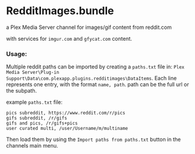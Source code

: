# RedditImages.bundle
a Plex Media Server channel for images/gif content from reddit.com

with services for `imgur.com` and `gfycat.com` content.

### Usage:
Multiple reddit paths can be imported by creating a `paths.txt` file in: `Plex Media Server\Plug-in Support\Data\com.plexapp.plugins.redditimages\DataItems`. Each line represents one entry, with the format `name, path`. path can be the full url or the subpath.

example `paths.txt` file:
```
pics subreddit, https://www.reddit.com/r/pics
gifs subreddit, /r/gifs
gifs and pics, /r/gifs+pics
user curated multi, /user/Username/m/multiname
```

Then load them by using the `Import paths from paths.txt` button in the channels main menu.
